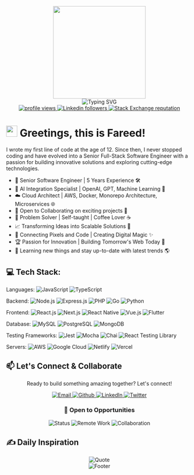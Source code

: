 <div id="header" align="center">
  <div>
    <img src="https://github.com/TheDudeThatCode/TheDudeThatCode/blob/master/Assets/Developer.gif" width="250"/>
  </div>
  <div>
    <img src="https://readme-typing-svg.herokuapp.com?font=Fira+Code&pause=2000&color=20015f&center=true&vCenter=true&width=435&lines=Full+Stack+Software+Engineer;5+Years+of+Expereince;Building+Scalable+Web+Applications" alt="Typing SVG" />
  </div>
  <div align="center">
    <a href="https://github.com/Fareed-Murtaza">
      <img src="https://komarev.com/ghpvc/?username=FareedMurtaza&color=0dcbf2&style=for-the-badge" alt="profile views" />
    </a>
    <a href="https://www.linkedin.com/in/fareed-murtaza-4a0173136">
      <img alt="Linkedin followers" src="https://img.shields.io/badge/followers-10K-blue?color=0dcbf2&logo=linkedin&style=for-the-badge">
    </a>
    <a href="https://stackoverflow.com/users/14747241">
      <img alt="Stack Exchange reputation" src="https://img.shields.io/stackexchange/stackoverflow/r/14747241?color=0dcbf2&label=reputation&logo=stackoverflow&style=for-the-badge">
    </a>
  </div>
</div>

# <img src="https://github.com/TheDudeThatCode/TheDudeThatCode/blob/master/Assets/Hi.gif" width="30" /> Greetings, this is Fareed!


I wrote my first line of code at the age of 12. Since then, I never stopped coding and have evolved into a Senior Full-Stack Software Engineer with a passion for building innovative solutions and exploring cutting-edge technologies.
- 🚀 Senior Software Engineer | 5 Years Experience 🛠️
- 🤖 AI Integration Specialist | OpenAI, GPT, Machine Learning 🧠
- ☁️ Cloud Architect | AWS, Docker, Monorepo Architecture, Microservices 🌐
- 🤝 Open to Collaborating on exciting projects 💫
- 🔧 Problem Solver | Self-taught | Coffee Lover ☕
- 📈 Transforming Ideas into Scalable Solutions 🚀
- 🔗 Connecting Pixels and Code | Creating Digital Magic ✨
- 🏆 Passion for Innovation | Building Tomorrow's Web Today 🌟
- 🧠 Learning new things and stay up-to-date with latest trends 🌎



## 💻 Tech Stack:
Languages:
  ![JavaScript](https://img.shields.io/badge/javascript-%23323330.svg?style=flat&logo=javascript&logoColor=%23F7DF1E)
  ![TypeScript](https://img.shields.io/badge/TypeScript-%23007ACC.svg?style=flat-square&logo=typescript&logoColor=white)

Backend:
![Node.js](https://img.shields.io/badge/Node.js-%23339933.svg?style=flat-square&logo=node.js&logoColor=white)
![Express.js](https://img.shields.io/badge/Express.js-%23339933.svg?style=flat-square&logo=express&logoColor=white) 
![PHP](https://img.shields.io/badge/php-%23777BB4.svg?style=flat-square&logo=php&logoColor=white) 
![Go](https://img.shields.io/badge/go-%2300ADD8.svg?style=flat-square&logo=go&logoColor=white) 
![Python](https://img.shields.io/badge/python-3670A0?style=flat-square&logo=python&logoColor=ffdd54) 
  

Frontend:
![React.js](https://img.shields.io/badge/React.js-%2320232a.svg?style=flat-square&logo=react&logoColor=%2361DAFB)
![Next.js](https://img.shields.io/badge/Next.js-%23000000.svg?style=flat-square&logo=next.js&logoColor=white)
![React Native](https://img.shields.io/badge/React_Native-%2320232a.svg?style=flat-square&logo=react&logoColor=%2361DAFB) 
![Vue.js](https://img.shields.io/badge/Vue.js-%234FC08D.svg?style=flat-square&logo=vue.js&logoColor=white)
![Flutter](https://img.shields.io/badge/Flutter-%2302569B.svg?style=flat-square&logo=flutter&logoColor=white)


Database:
![MySQL](https://img.shields.io/badge/MySQL-%2300f.svg?style=flat-square&logo=mysql&logoColor=white) 
![PostgreSQL](https://img.shields.io/badge/PostgreSQL-%23316192.svg?style=flat-square&logo=postgresql&logoColor=white) 
![MongoDB](https://img.shields.io/badge/MongoDB-%234ea94b.svg?style=flat-square&logo=mongodb&logoColor=white)   


Testing Frameworks:
![Jest](https://img.shields.io/badge/Jest-%23C21325.svg?style=flat-square&logo=jest&logoColor=white) 
![Mocha](https://img.shields.io/badge/Mocha-%238D6748.svg?style=flat-square&logo=mocha&logoColor=white) 
![Chai](https://img.shields.io/badge/Chai-%23A30701.svg?style=flat-square&logo=chai&logoColor=white) 
![React Testing Library](https://img.shields.io/badge/React_Testing_Library-%23E33332.svg?style=flat-square&logo=testing-library&logoColor=white)


Servers:
![AWS](https://img.shields.io/badge/AWS-%23FF9900.svg?style=flat-square&logo=amazon-aws&logoColor=white)
![Google Cloud](https://img.shields.io/badge/Google%20Cloud-%234285F4.svg?style=flat-square&logo=google-cloud&logoColor=white) 
![Netlify](https://img.shields.io/badge/netlify-%23000000.svg?style=flat-square&logo=netlify&logoColor=#00C7B7) 
![Vercel](https://img.shields.io/badge/vercel-%23000000.svg?style=flat-square&logo=vercel&logoColor=white) 


## 📫 Let's Connect & Collaborate

<div align="center">
  <p>Ready to build something amazing together? Let's connect!</p>
  
  <a href="mailto:fareedmurtaza91@gmail.com" target="_blank">
    <img alt="Email" src="https://img.shields.io/badge/email-%23D14836.svg?&style=for-the-badge&logo=gmail&logoColor=white" />
  </a>
  <a href="https://github.com/FareedMurtaza" target="_blank">
    <img alt="Github" src="https://img.shields.io/badge/GitHub-%2312100E.svg?&style=for-the-badge&logo=Github&logoColor=white" />
  </a>
  <a href="https://www.linkedin.com/in/fareed-murtaza-4a0173136/" target="_blank">
    <img alt="LinkedIn" src="https://img.shields.io/badge/linkedin-%230077B5.svg?&style=for-the-badge&logo=linkedin&logoColor=white" />
  </a>
  <a href="https://twitter.com/FareedMurtaza4" target="_blank">
    <img alt="Twitter" src="https://img.shields.io/badge/twitter-%231DA1F2.svg?&style=for-the-badge&logo=twitter&logoColor=white" />
  </a>
</div>

<div align="center">
  <h3>💼 Open to Opportunities</h3>
  <p>
    <img src="https://img.shields.io/badge/Status-Available%20for%20Projects-brightgreen?style=for-the-badge" alt="Status" />
    <img src="https://img.shields.io/badge/Remote%20Work-Open%20to%20Remote-blue?style=for-the-badge" alt="Remote Work" />
    <img src="https://img.shields.io/badge/Collaboration-Open%20to%20Ideas-purple?style=for-the-badge" alt="Collaboration" />
  </p>
</div>



## ✍️ Daily Inspiration
<div align="center">
  <img src="https://quotes-github-readme.vercel.app/api?type=horizontal&theme=light" alt="Quote"/>
</div>
<div align="center">
  <img src="https://capsule-render.vercel.app/api?type=waving&color=gradient&width=1000&height=100&section=footer" alt="Footer" />
</div>
